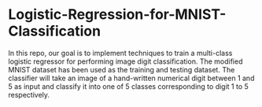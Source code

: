 # Logistic-Regression-for-MNIST-Classification
In this repo, our goal is to implement techniques to train a multi-class
logistic regressor for performing image digit classification. The modified MNIST dataset has been used as the training and testing dataset. The classifier will take an image of a hand-written numerical digit between 1 and 5 as input and classify it into one of 5 classes corresponding to digit 1 to 5 respectively.

